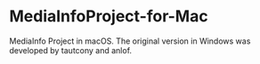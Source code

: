# MediaInfoProject-for-Mac

MediaInfo Project in macOS. The original version in Windows was developed by tautcony and anlof.
